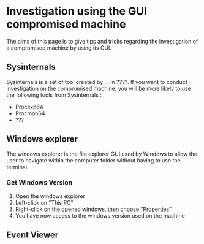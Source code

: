 # Investigation using the GUI compromised machine

The aims of this page is to give tips and tricks regarding the investigation of a compromised machine by using its GUI.

## Sysinternals

Sysinternals is a set of tool created by ... in ????. If you want to conduct investigation on the compromised machine, you will be more likely to use the following tools from Sysinternals : 
- Procexp64
- Procmon64
- ???

## Windows explorer

The windows explorer is the file explorer GUI used by Windows to allow the user to navigate within the computer folder without having to use the terminal.

### Get Windows Version
1) Open the windows explorer
2) Left-click on "This PC"
3) Right-click on the opened windows, then choose "Properties"
4) You have now access to the windows version used on the machine

## Event Viewer
